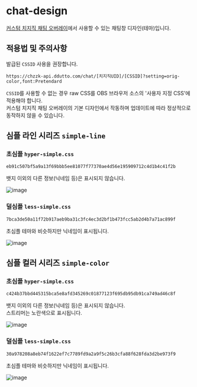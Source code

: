 # chat-design
[커스텀 치지직 채팅 오버레이](https://docs.google.com/document/d/1Fjw3CXg_aTaBBKrf8MNGhSpEiOulKxRQxcEjZbGMY80)에서 사용할 수 있는 채팅창 디자인(테마)입니다.

## 적용법 및 주의사항
발급된 `CSSID` 사용을 권장합니다.
<br/>
```
https://chzzk-api.ddutto.com/chat/[치지직UID]/[CSSID]?setting=orig-color,font:Pretendard
```
`CSSID`를 사용할 수 없는 경우 raw CSS를 OBS 브라우저 소스의 '사용자 지정 CSS'에 적용해야 합니다.
<br/>
커스텀 치지직 채팅 오버레이의 기본 디자인에서 작동하며 업데이트에 따라 정상적으로 동작하지 않을 수 있습니다.

## 심플 라인 시리즈 `simple-line`
### 초심플 `hyper-simple.css`
```
eb91c507bf5a9a13f69bbb5ee81077f77370ae4d56e195909712c4d1b4c41f2b
```

뱃지 이외의 다른 정보(닉네임 등)은 표시되지 않습니다.

![image](https://github.com/naknoon/chat-design/assets/53992907/d9db52e4-8d62-4f33-a504-ba5b5306c348)


### 덜심플 `less-simple.css`
```
7bca3de50a11f72b917aeb9ba31c3fc4ec3d2bf1b473fcc5ab2d4b7a71ac899f
```
초심플 테마와 비슷하지만 닉네임이 표시됩니다.

![image](https://github.com/naknoon/chat-design/assets/53992907/3795abc6-649c-4347-91fe-81fd2801f34b)


## 심플 컬러 시리즈 `simple-color`
### 초심플 `hyper-simple.css`
```
c424b37bbd445315bca5e8afd345269c01877123f695db95db91ca749ad46c8f
```
뱃지 이외의 다른 정보(닉네임 등)은 표시되지 않습니다.
<br/>
스트리머는 노란색으로 표시됩니다.

![image](https://github.com/naknoon/chat-design/assets/53992907/0c881659-410b-44a7-9b9a-fe01f792eda3)

### 덜심플 `less-simple.css`
```
30a978208a8eb74f1622ef7c7789fd9a2a9f5c26b3cfa88f628fda3d2be973f9
```
초심플 테마와 비슷하지만 닉네임이 표시됩니다.

![image](https://github.com/naknoon/chat-design/assets/53992907/4ec411b9-965c-488f-9bc1-aa7cd9677304)



